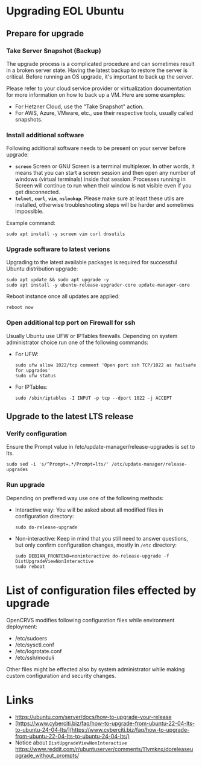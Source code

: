 # Upgrading EOL Ubuntu

## Prepare for upgrade

### Take Server Snapshot (Backup)
The upgrade process is a complicated procedure and can sometimes result in a broken server state. Having the latest backup to restore the server is critical. Before running an OS upgrade, it's important to back up the server.

Please refer to your cloud service provider or virtualization documentation for more information on how to back up a VM. Here are some examples:

- For Hetzner Cloud, use the "Take Snapshot" action.
- For AWS, Azure, VMware, etc., use their respective tools, usually called snapshots.

### Install additional software

Following additional software needs to be present on your server before upgrade:
- **`screen`** Screen or GNU Screen is a terminal multiplexer. In other words, it means that you can start a screen session and then open any number of windows (virtual terminals) inside that session. Processes running in Screen will continue to run when their window is not visible even if you get disconnected.
- **`telnet`**, **`curl`**, **`vim`**, **`nslookup`**. Please make sure at least these utils are installed, otherwise troubleshooting steps will be harder and sometimes impossible.

Example command:
```
sudo apt install -y screen vim curl dnsutils
```


### Upgrade software to latest verions

Upgrading to the latest available packages is required for successful Ubuntu distribution upgrade:

```
sudo apt update && sudo apt upgrade -y
sudo apt install -y ubuntu-release-upgrader-core update-manager-core
```

Reboot instance once all updates are applied:

```
reboot now
```

### Open additional tcp port on Firewall for ssh

Usually Ubuntu use UFW or IPTables firewalls.
Depending on system administrator choice run one of the following commands:

- For UFW:
    ```
    sudo ufw allow 1022/tcp comment 'Open port ssh TCP/1022 as failsafe for upgrades'
    sudo ufw status
    ```

- For IPTables:
    ```
    sudo /sbin/iptables -I INPUT -p tcp --dport 1022 -j ACCEPT
    ```


## Upgrade to the latest LTS release

### Verify configuration

Ensure the Prompt value in /etc/update-manager/release-upgrades is set to lts.

```
sudo sed -i 's/^Prompt=.*/Prompt=lts/' /etc/update-manager/release-upgrades
```

### Run upgrade

Depending on preffered way use one of the following methods:
- Interactive way: You will be asked about all modified files in
configuration directory:

    ```
    sudo do-release-upgrade
    ```
- Non-interactive: Keep in mind that you still need to answer questions, but only confirm configuration changes, mostly in `/etc` directory:
    ```
    sudo DEBIAN_FRONTEND=noninteractive do-release-upgrade -f DistUpgradeViewNonInteractive
    sudo reboot
    ```

# List of configuration files effected by upgrade

OpenCRVS modifies following configuration files while environment deployment:

- /etc/sudoers
- /etc/sysctl.conf
- /etc/logrotate.conf
- /etc/ssh/moduli

Other files might be effected also by system administrator while making custom configuration and security changes.

# Links
- https://ubuntu.com/server/docs/how-to-upgrade-your-release
- [https://www.cyberciti.biz/faq/how-to-upgrade-from-ubuntu-22-04-lts-to-ubuntu-24-04-lts/](https://www.cyberciti.biz/faq/how-to-upgrade-from-ubuntu-22-04-lts-to-ubuntu-24-04-lts/)
- Notice about `DistUpgradeViewNonInteractive` https://www.reddit.com/r/ubuntuserver/comments/11vmknx/doreleaseupgrade_without_prompts/
